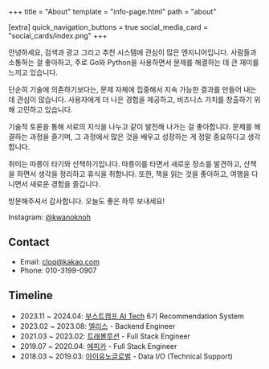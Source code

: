 +++
title = "About"
template = "info-page.html"
path = "about"

[extra]
quick_navigation_buttons = true
social_media_card = "social_cards/index.png"
+++

안녕하세요, 검색과 광고 그리고 추천 시스템에 관심이 많은 엔지니어입니다. 사람들과 소통하는 걸 좋아하고, 주로 Go와 Python을 사용하면서 문제를 해결하는 데 큰 재미를 느끼고 있습니다.

단순히 기술에 의존하기보다는, 문제 자체에 집중해서 지속 가능한 결과를 만들어 내는 데 관심이 많습니다. 사용자에게 더 나은 경험을 제공하고, 비즈니스 가치를 창출하기 위해 고민하고 있습니다.

기술적 토론을 통해 서로의 지식을 나누고 같이 발전해 나가는 걸 좋아합니다. 문제를 해결하는 과정을 즐기며, 그 과정에서 많은 것을 배우고 성장하는 게 정말 중요하다고 생각합니다.

취미는 따릉이 타기와 산책하기입니다. 따릉이를 타면서 새로운 장소를 발견하고, 산책을 하면서 생각을 정리하고 휴식을 취합니다. 또한, 책을 읽는 것을 좋아하고, 여행을 다니면서 새로운 경험을 즐깁니다.

방문해주셔서 감사합니다. 오늘도 좋은 하루 보내세요!

Instagram: [@kwanoknoh](https://www.instagram.com/kwanoknoh/)

## Contact

- Email: cloq@kakao.com
- Phone: 010-3199-0907

## Timeline

- 2023.11 ~ 2024.04: [부스트캠프 AI Tech](https://boostcamp.connect.or.kr/) 6기 Recommendation System
- 2023.02 ~ 2023.08: [엘리스](https://elice.io) - Backend Engineer
- 2021.03 ~ 2023.02: [트래볼루션](https://travolution.co.kr) - Full Stack Engineer
- 2019.07 ~ 2020.04: [에피카](https://epikar.com) - Full Stack Engineer
- 2018.03 ~ 2019.03: [아이유노글로벌](https://iyuno.com) - Data I/O (Technical Support)